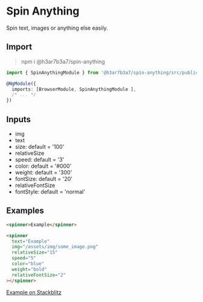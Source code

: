 # Spin Anything

Spin text, images or anything else easily.

## Import

> npm i @h3ar7b3a7/spin-anything

```typescript
import { SpinAnythingModule } from '@h3ar7b3a7/spin-anything/src/public-api';

@NgModule({
  imports: [BrowserModule, SpinAnythingModule ],
  /* ... */
})
```

## Inputs

- img
- text
- size: default = '100'
- relativeSize
- speed: default = '3'
- color: default = '#000'
- weight: default = '300'
- fontSize: default = '20'
- relativeFontSize
- fontStyle: default = 'normal'

## Examples

```html
<spinner>Example</spinner>
```

```html
<spinner
  text="Example"
  img="/assets/img/some_image.png"
  relativeSize="15"
  speed="5"
  color="blue"
  weight="bold"
  relativeFontSize="2"
></spinner>
```

[Example on Stackblitz](https://stackblitz.com/edit/angular-ivy-mxj7mi?file=src/app/app.component.html)
